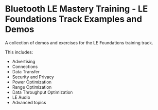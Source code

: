 # Bluetooth LE Mastery Training - LE Foundations Track Examples and Demos
A collection of demos and exercises for the LE Foundations training track.

This includes:
- Advertising
- Connections
- Data Transfer
- Security and Privacy
- Power Optimization
- Range Optimization
- Data Throughput Optimization
- LE Audio
- Advanced topics
